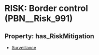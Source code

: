 # RISK: __Border control__ (PBN__Risk_991)

## Property: has_RiskMitigation

* [Surveillance](PBN__RiskMitigation_1410)

